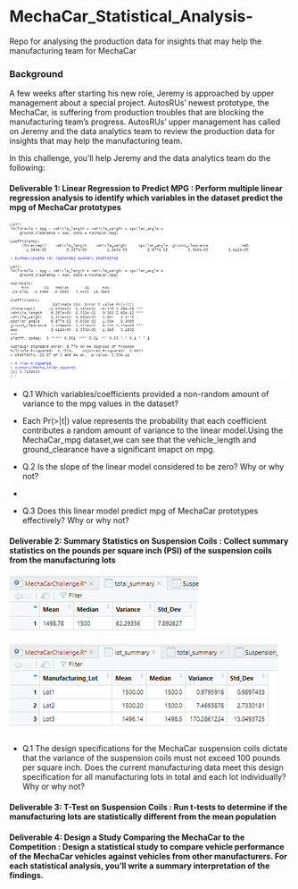 # MechaCar_Statistical_Analysis-
Repo for analysing the production data for insights that may help the manufacturing team for MechaCar

### Background
A few weeks after starting his new role, Jeremy is approached by upper management about a special project. AutosRUs’ newest prototype, the MechaCar, is suffering from production troubles that are blocking the manufacturing team’s progress. AutosRUs’ upper management has called on Jeremy and the data analytics team to review the production data for insights that may help the manufacturing team.

In this challenge, you’ll help Jeremy and the data analytics team do the following:

#### Deliverable 1: Linear Regression to Predict MPG : Perform multiple linear regression analysis to identify which variables in the dataset predict the mpg of MechaCar prototypes

![alt text](https://github.com/RGK73/MechaCar_Statistical_Analysis-/blob/main/Images/MechaCar_lm_summary.png)

- Q.1 Which variables/coefficients provided a non-random amount of variance to the mpg values in the dataset?
- Each Pr(>|t|) value represents the probability that each coefficient contributes a random amount of variance to the linear model.Using the MechaCar_mpg dataset,we can see that the vehicle_length and ground_clearance have a significant imapct on mpg.

- Q.2 Is the slope of the linear model considered to be zero? Why or why not?
- 

- Q.3 Does this linear model predict mpg of MechaCar prototypes effectively? Why or why not?

#### Deliverable 2: Summary Statistics on Suspension Coils : Collect summary statistics on the pounds per square inch (PSI) of the suspension coils from the manufacturing lots

![alt text](https://github.com/RGK73/MechaCar_Statistical_Analysis-/blob/main/Images/summary_total.png)

![alt text](https://github.com/RGK73/MechaCar_Statistical_Analysis-/blob/main/Images/lot_summary.png)

- Q.1 The design specifications for the MechaCar suspension coils dictate that the variance of the suspension coils must not exceed 100 pounds per square inch. Does the current manufacturing data meet this design specification for all manufacturing lots in total and each lot individually? Why or why not?

#### Deliverable 3: T-Test on Suspension Coils : Run t-tests to determine if the manufacturing lots are statistically different from the mean population



#### Deliverable 4: Design a Study Comparing the MechaCar to the Competition : Design a statistical study to compare vehicle performance of the MechaCar vehicles against vehicles from other manufacturers. For each statistical analysis, you’ll write a summary interpretation of the findings.
